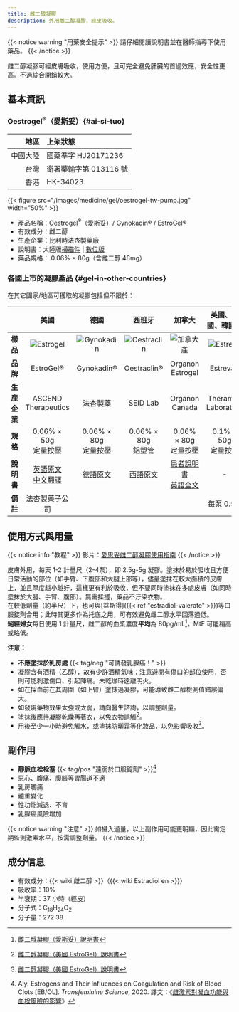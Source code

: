 ```yaml
---
title: 雌二醇凝膠
description: 外用雌二醇凝膠，經皮吸收。
---
```


{{< notice warning "用藥安全提示" >}}
請仔細閱讀說明書並在醫師指導下使用藥品。
{{< /notice >}}

雌二醇凝膠可經皮膚吸收，使用方便，且可完全避免肝臟的首過效應，安全性更高。不過綜合開銷較大。

## 基本資訊

### Oestrogel<sup>&reg;</sup>（愛斯妥）{#ai-si-tuo}

| 地區 | 上架狀態               |
| ----: | :---------------------- |
| 中國大陸 | 國藥準字 HJ20171236 |
| 台灣 | 衛署藥輸字第 013116 號 |
| 香港 | HK-34023               |

{{< figure src="/images/medicine/gel/oestrogel-tw-pump.jpg" width="50%" >}}

- 產品名稱：Oestrogel<sup>&reg;</sup>（愛斯妥）/ Gynokadin&reg; / EstroGel&reg;
- 有效成分：雌二醇
- 生產企業：比利時法杏製藥廠
- 說明書：大陸版[掃描件](/images/medicine/gel/estradiol-gel.jpg) | [數位版](https://tfsci.mtf.wiki/misc/oestrogel/)
- 藥品規格：
  0.06% &times; 80g（含雌二醇 48mg）

### 各國上市的凝膠產品 {#gel-in-other-countries}

在其它國家/地區可獲取的凝膠包括但不限於：

| | 美國 | 德國 | 西班牙 | 加拿大 | 英國、法國、韓國等 |
|:-:|:-:|:-:|:-:|:-:|:-:|
| **樣品** | ![Estrogel](/images/medicine/gel/estrogel-us-a.jpg) | ![Gynokadin](/images/medicine/gel/gynokadin-de.jpg) | ![Oestraclin](/images/medicine/gel/oestraclin-es.jpg) | ![加拿大產](/images/medicine/gel/Estrogel-Estradiol-upscaled.jpg) | ![Estreva](/images/medicine/gel/estreva-kr.jpg) |
| **品牌** | EstroGel&reg; | Gynokadin&reg; | Oestraclin&reg; | Organon Estrogel | Estreva&reg; |
| **生產企業** | ASCEND Therapeutics | 法杏製藥 | SEID Lab | Organon Canada | Theramex Laboratory |
| **規格** | 0.06% &times; 50g<br>定量按壓 | 0.06% &times; 80g<br>定量按壓 | 0.06% &times; 80g<br>鋁塑管 | 0.06% &times; 80g<br>定量按壓 | 0.1% &times; 50g<br>定量按壓 |
| **說明書** | [英語原文](https://www.accessdata.fda.gov/drugsatfda_docs/label/2023/021166s018lbl.pdf)<br>[中文翻譯](https://tfsci.mtf.wiki/misc/estrogel-us/) | [德語原文](https://service.besins-healthcare.de/gynokadin/fi/gynokadin-dosiergel-fachinformation-besins-healthcare.pdf) | [西語原文](https://cima.aemps.es/cima/pdfs/es/p/59577/Prospecto_59577.html.pdf) | [患者說明書](/images/medicine/gel/ESTROGEL-CI_E.pdf)<br>[英語全文](https://pdf.hres.ca/dpd_pm/00072270.PDF) | - |
| **備註** | 法杏製藥子公司 | | | | 每泵 0.5 g |

## 使用方式與用量

{{< notice info "教程" >}}
影片：[愛思妥雌二醇凝膠使用指南](https://www.bilibili.com/video/BV1eq4y1U71L)
{{< /notice >}}

皮膚外用，每天 1-2 計量尺（2-4泵），即 2.5g-5g 凝膠。塗抹於易於吸收且方便日常活動的部位（如手臂、下腹部和大腿上部等），儘量塗抹在較大面積的皮膚上，並且厚度越小越好，這樣更有利於吸收，但不要同時塗抹在多處皮膚（如同時塗抹於大腿、手臂、腹部）。無需揉搓，藥品不汙染衣物。  
在較低劑量（約半尺）下，也可與[益斯得]({{< ref "estradiol-valerate" >}})等口服錠劑合用；此時其更多作為托底之用，可有效避免雌二醇水平回落過低。  
**絕經婦女**每日使用 1 計量尺，雌二醇的血漿濃度**平均**為 80pg/mL[^1]，MtF 可能稍高或略低。

**注意：**

- **不應塗抹於乳房處** {{< tag/neg "可誘發乳腺癌！" >}}
- 凝膠含有酒精（乙醇），故有少許酒精氣味；注意避開有傷口的部位使用，否則可能刺激傷口、引起陣痛。未乾燥時遠離明火。
- 如在採血前在其周圍（如上臂）塗抹過凝膠，可能導致雌二醇檢測值錯誤偏大。
- 如發現藥物效果太強或太弱，請向醫生諮詢，以調整劑量。
- 塗抹後應待凝膠乾燥再著衣，以免衣物誤觸[^2]。
- 用後至少一小時避免觸水，或塗抹防曬霜等化妝品，以免影響吸收[^2]。

## 副作用

- **靜脈血栓栓塞** {{< tag/pos "遠弱於口服錠劑" >}}[^3]
- 惡心、腹痛、腹脹等胃腸道不適
- 乳房觸痛
- 體重變化
- 性功能減退、不育
- 乳腺癌風險增加

{{< notice warning "注意" >}}
如攝入過量，以上副作用可能更明顯，因此需定期監測激素水平，按需調整劑量。
{{< /notice >}}

## 成分信息

- 有效成分：{{< wiki 雌二醇 >}}（{{< wiki Estradiol en >}}）
- 吸收率：10%
- 半衰期：37 小時（經皮）
- 分子式：C<sub>18</sub>H<sub>24</sub>O<sub>2</sub>
- 分子量：272.38

[^1]: [雌二醇凝膠（愛斯妥）說明書](https://tfsci.mtf.wiki/misc/oestrogel/)
[^2]: [雌二醇凝膠（美國 EstroGel）說明書](https://tfsci.mtf.wiki/misc/estrogel-us/)
[^3]: Aly. Estrogens and Their Influences on Coagulation and Risk of Blood Clots [EB/OL]. *Transfeminine Science*, 2020. 譯文：《[雌激素對凝血功能與血栓風險的影響](https://tfsci.mtf.wiki/articles/estrogens-blood-clots/)》
